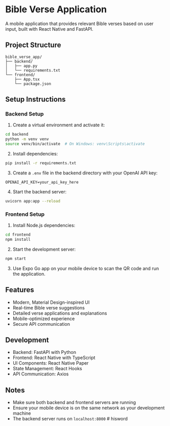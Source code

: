 # Bible Verse Application

A mobile application that provides relevant Bible verses based on user input, built with React Native and FastAPI.

## Project Structure

```
bible_verse_app/
├── backend/
│   ├── app.py
│   └── requirements.txt
└── frontend/
    ├── App.tsx
    └── package.json
```

## Setup Instructions

### Backend Setup

1. Create a virtual environment and activate it:
```bash
cd backend
python -m venv venv
source venv/bin/activate  # On Windows: venv\Scripts\activate
```

2. Install dependencies:
```bash
pip install -r requirements.txt
```

3. Create a `.env` file in the backend directory with your OpenAI API key:
```
OPENAI_API_KEY=your_api_key_here
```

4. Start the backend server:
```bash
uvicorn app:app --reload
```

### Frontend Setup

1. Install Node.js dependencies:
```bash
cd frontend
npm install
```

2. Start the development server:
```bash
npm start
```

3. Use Expo Go app on your mobile device to scan the QR code and run the application.

## Features

- Modern, Material Design-inspired UI
- Real-time Bible verse suggestions
- Detailed verse applications and explanations
- Mobile-optimized experience
- Secure API communication

## Development

- Backend: FastAPI with Python
- Frontend: React Native with TypeScript
- UI Components: React Native Paper
- State Management: React Hooks
- API Communication: Axios

## Notes

- Make sure both backend and frontend servers are running
- Ensure your mobile device is on the same network as your development machine
- The backend server runs on `localhost:8000`
#   h i s w o r d  
 